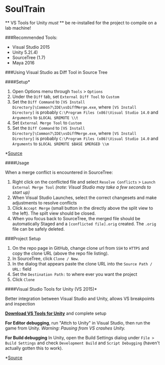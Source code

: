 # SoulTrain

** VS Tools for Unity *must* ** be re-installed for the project to compile on a lab machine!

###Recommended Tools:
- Visual Studio 2015
- Unity 5.2(.4)
- SourceTree (1.7)
- Maya 2016

###Using Visual Studio as Diff Tool in Source Tree

####Setup*
1. Open Options menu through `Tools` > `Options`
2. Under the `Diff` tab, set `External Diff Tool` to `Custom`
3. Set the `Diff Command` to `[VS Install Directory]\Common7\IDE\vsDiffMerge.exe`, where `[VS Install Directory]` is probably `C:\Program Files (x86)\Visual Studio 14.0` and `Arguments` to `$LOCAL $REMOTE \\t`
4. Set `External Merge Tool` to `Custom`
5. Set the `Diff Command` to `[VS Install Directory]\Common7\IDE\vsDiffMerge.exe`, where `[VS Install Directory]` is probably `C:\Program Files (x86)\Visual Studio 14.0` and `Arguments` to `$LOCAL $REMOTE $BASE $MERGED \\m`

*[Source](https://github.com/Inmeta/Knowledge/wiki/Setting-Up-DiffMerge#setting-up-diff-and-merge-for-sourcetree)

####Usage

When a merge conflict is encountered in SourceTree:

1. Right click on the conflicted file and select `Resolve Conflicts` > `Launch External Merge Tool` *(note: Visual Studio may take a few seconds to start up)*
2. When Visual Studio Launches, select the correct changesets and make adjustments to resolve conflicts
3. Click `Accept Merge` (small button in the directly above the split view to the left). The spilt view should be closed.
4. When you focus back to SourceTree, the merged file should be automatically Staged and a `[conflicted file].orig` created. The `.orig` file can be safely deleted.

###Project Setup

1. On the repo page in GitHub, change clone url from `SSH` to `HTTPS` and copy the clone URL (above the repo file listing).
2. In SourceTree, click `Clone / New`.
3. In the dialog that appears paste the clone URL into the `Source Path / URL:` field
2. Set the `Destination Path:` to where ever you want the project
3. Click `Clone`

####Visual Studio Tools for Unity (VS 2015)*

Better integration between Visual Studio and Unity, allows VS breakpoints and inspection

**[Download VS Tools for Unity](https://visualstudiogallery.msdn.microsoft.com/8d26236e-4a64-4d64-8486-7df95156aba9)** and complete setup

**For Editor debugging**, run "Attch to Unity" in Visual Studio, then run the game from Unity. *Warning: Pausing from VS crashes Unity.*

**For Build debugging** In Unity, open the Build Settings dialog under `File > Build Settings` and check `Development Build` and `Script Debugging` (haven't actually gotten this to work).

*[Source](https://msdn.microsoft.com/en-us/library/dn940025.aspx)
